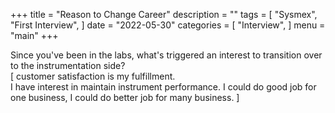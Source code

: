 +++
title = "Reason to Change Career"
description = ""
tags = [
    "Sysmex",
    "First Interview",
]
date = "2022-05-30"
categories = [
    "Interview",
]
menu = "main"
+++

Since you've been in the labs, what's triggered an interest to transition over to the instrumentation side?  
[ customer satisfaction is my fulfillment.  
I have interest in maintain instrument performance.  I could do good job for one business, I could do better job for many business. ]  